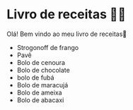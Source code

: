 # Livro de receitas :man_cook:

Olá! Bem vindo ao meu livro de receitas:wave:

- Strogonoff de frango
- Pavê
- Bolo de cenoura
- Bolo de chocolate
- bolo de fubá
- Bolo de maracujá
- Bolo de ameixa
- Bolo de abacaxi
